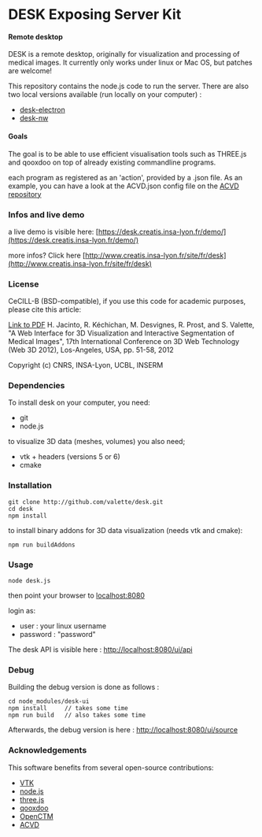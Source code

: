DESK Exposing Server Kit
========================

#### Remote desktop ####

DESK  is a remote desktop, originally for visualization and processing of medical images. It currently only works under linux or Mac OS, but patches are welcome!

This repository contains the node.js code to run the server.
There are also two local versions available (run locally on your computer) : 
* [desk-electron](https://github.com/valette/desk-electron)
* [desk-nw](https://github.com/valette/desk-nw)

#### Goals ####

The goal is to be able to use efficient visualisation tools such as THREE.js and qooxdoo on top of already existing commandline programs.

each program as registered as an 'action', provided by a .json file. As an example, you can have a look at the ACVD.json config file on the [ACVD repository](https://github.com/valette/ACVD)

### Infos and live demo ###

a live demo is visible here: [https://desk.creatis.insa-lyon.fr/demo/](https://desk.creatis.insa-lyon.fr/demo/)

more infos? Click here [http://www.creatis.insa-lyon.fr/site/fr/desk](http://www.creatis.insa-lyon.fr/site/fr/desk)

### License ###
CeCILL-B (BSD-compatible), if you use this code for academic purposes, please cite this article:

[Link to PDF](http://hal.archives-ouvertes.fr/hal-00732335) H. Jacinto, R. Kéchichan, M. Desvignes, R. Prost, and S. Valette, "A Web Interface for 3D Visualization and Interactive Segmentation of Medical Images", 17th International Conference on 3D Web Technology (Web 3D 2012), Los-Angeles, USA, pp. 51-58, 2012

Copyright (c) CNRS, INSA-Lyon, UCBL, INSERM

### Dependencies ###
To install desk on your computer, you need:
* git
* node.js

to visualize 3D data (meshes, volumes) you also need;

* vtk + headers (versions 5 or 6)
* cmake

### Installation ###
	git clone http://github.com/valette/desk.git
	cd desk
	npm install

to install binary addons for 3D data visualization (needs vtk and cmake):

	npm run buildAddons

### Usage ###

	node desk.js

then point your browser to [localhost:8080](http://localhost:8080)

login as:
- user : your linux username
- password : "password"

The desk API is visible here :  [http://localhost:8080/ui/api](http://localhost:8080/ui/api)

### Debug ###
Building the debug version is done as follows : 

	cd node_modules/desk-ui
	npm install		// takes some time
	npm run build	// also takes some time

Afterwards, the debug version is here : [http://localhost:8080/ui/source](http://localhost:8080/ui/source)

### Acknowledgements ###

This software benefits from several open-source contributions:
* [VTK](http://www.vtk.org/)
* [node.js](http://www.nodejs.org/)
* [three.js](http://www.threejs.org/)
* [qooxdoo](http://www.qooxdoo.org/)
* [OpenCTM](http://openctm.sourceforge.net/)
* [ACVD](http://github.com/valette/ACVD.git)
